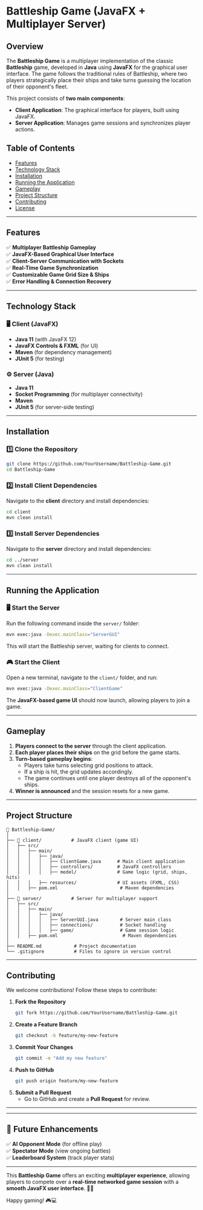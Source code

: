 # Battleship Game (JavaFX + Multiplayer Server)

## Overview

The **Battleship Game** is a multiplayer implementation of the classic **Battleship** game, developed in **Java** using **JavaFX** for the graphical user interface. The game follows the traditional rules of Battleship, where two players strategically place their ships and take turns guessing the location of their opponent's fleet.

This project consists of **two main components**:
- **Client Application**: The graphical interface for players, built using JavaFX.
- **Server Application**: Manages game sessions and synchronizes player actions.

## Table of Contents

- [Features](#features)
- [Technology Stack](#technology-stack)
- [Installation](#installation)
- [Running the Application](#running-the-application)
- [Gameplay](#gameplay)
- [Project Structure](#project-structure)
- [Contributing](#contributing)
- [License](#license)

---

## Features

✅ **Multiplayer Battleship Gameplay**  
✅ **JavaFX-Based Graphical User Interface**  
✅ **Client-Server Communication with Sockets**  
✅ **Real-Time Game Synchronization**  
✅ **Customizable Game Grid Size & Ships**  
✅ **Error Handling & Connection Recovery**  

---

## Technology Stack

### 🖥️ Client (JavaFX)
- **Java 11** (with JavaFX 12)
- **JavaFX Controls & FXML** (for UI)
- **Maven** (for dependency management)
- **JUnit 5** (for testing)

### ⚙️ Server (Java)
- **Java 11**
- **Socket Programming** (for multiplayer connectivity)
- **Maven**
- **JUnit 5** (for server-side testing)

---

## Installation

### 1️⃣ Clone the Repository
```bash
git clone https://github.com/YourUsername/Battleship-Game.git
cd Battleship-Game
```

### 2️⃣ Install Client Dependencies
Navigate to the **client** directory and install dependencies:
```bash
cd client
mvn clean install
```

### 3️⃣ Install Server Dependencies
Navigate to the **server** directory and install dependencies:
```bash
cd ../server
mvn clean install
```

---

## Running the Application

### 🖥️ Start the Server
Run the following command inside the `server/` folder:
```bash
mvn exec:java -Dexec.mainClass="ServerGUI"
```
This will start the Battleship server, waiting for clients to connect.

### 🎮 Start the Client
Open a new terminal, navigate to the `client/` folder, and run:
```bash
mvn exec:java -Dexec.mainClass="ClientGame"
```
The **JavaFX-based game UI** should now launch, allowing players to join a game.

---

## Gameplay

1. **Players connect to the server** through the client application.
2. **Each player places their ships** on the grid before the game starts.
3. **Turn-based gameplay begins**:
   - Players take turns selecting grid positions to attack.
   - If a ship is hit, the grid updates accordingly.
   - The game continues until one player destroys all of the opponent's ships.
4. **Winner is announced** and the session resets for a new game.

---

## Project Structure

```
📂 Battleship-Game/
│
├── 📂 client/           # JavaFX client (game UI)
│   ├── src/
│   │   ├── main/
│   │   │   ├── java/
│   │   │   │   ├── ClientGame.java      # Main client application
│   │   │   │   ├── controllers/         # JavaFX controllers
│   │   │   │   ├── model/               # Game logic (grid, ships, hits)
│   │   │   ├── resources/               # UI assets (FXML, CSS)
│   │   ├── pom.xml                       # Maven dependencies
│
├── 📂 server/           # Server for multiplayer support
│   ├── src/
│   │   ├── main/
│   │   │   ├── java/
│   │   │   │   ├── ServerGUI.java        # Server main class
│   │   │   │   ├── connections/          # Socket handling
│   │   │   │   ├── game/                 # Game session logic
│   │   ├── pom.xml                        # Maven dependencies
│
├── README.md            # Project documentation
└── .gitignore           # Files to ignore in version control
```

---

## Contributing

We welcome contributions! Follow these steps to contribute:

1. **Fork the Repository**  
   ```bash
   git fork https://github.com/YourUsername/Battleship-Game.git
   ```
2. **Create a Feature Branch**  
   ```bash
   git checkout -b feature/my-new-feature
   ```
3. **Commit Your Changes**  
   ```bash
   git commit -m "Add my new feature"
   ```
4. **Push to GitHub**  
   ```bash
   git push origin feature/my-new-feature
   ```
5. **Submit a Pull Request**  
   - Go to GitHub and create a **Pull Request** for review.

---
---

## 🚀 Future Enhancements

✅ **AI Opponent Mode** (for offline play)  
✅ **Spectator Mode** (view ongoing battles)  
✅ **Leaderboard System** (track player stats)  

---

This **Battleship Game** offers an exciting **multiplayer experience**, allowing players to compete over a **real-time networked game session** with a **smooth JavaFX user interface**. 🚢🔥

Happy gaming! 🎮💻
